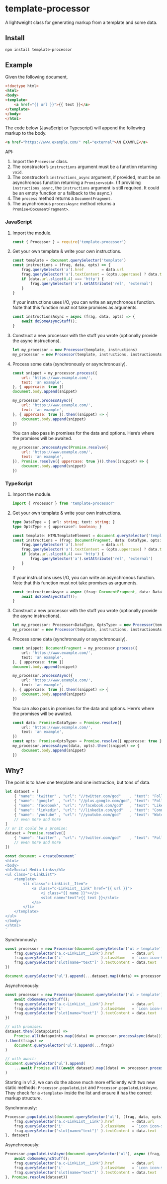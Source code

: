 # template-processor
A lightweight class for generating markup from a template and some data.


## Install
```bash
npm install template-processor
```


## Example

Given the following document,

```html
<!doctype html>
<html>
<body>
<template>
	<a href="{{ url }}">{{ text }}</a>
</template>
</body>
</html>
```

The code below (JavaScript or Typescript) will append the following markup to the body.

```html
<a href="https://www.example.com/" rel="external">AN EXAMPLE</a>
```

API:

1. Import the `Processor` class.
2. The constructor’s `instructions` argument must be a function returning `void`.
3. The constructor’s `instructions_async` argument, if provided, must be an asynchronous function returning a `Promise<void>`.
	(If providing `instructions_async`, the `instructions` argument is still required. It could be an empty function or a fallback to the async.)
4. The `process` method returns a `DocumentFragment`.
5. The asynchronous `processAsync` method returns a `Promise<DocumentFragment>`.

### JavaScript

1. Import the module.
	```js
	const { Processor } = require('template-processor')
	```

2. Get your own template & write your own instructions.
	```js
	const template = document.querySelector('template')
	const instructions = (frag, data, opts) => {
		frag.querySelector('a').href        = data.url
		frag.querySelector('a').textContent = (opts.uppercase) ? data.text.toUpperCase() : data.text
		if (data.url.slice(0,4) === 'http') {
			frag.querySelector('a').setAttribute('rel', 'external')
		}
	}
	```
	If your instructions uses I/O, you can write an asynchronous function.
	Note that this function must not take promises as arguments.
	```js
	const instructionsAsync = async (frag, data, opts) => {
		await doSomeAsyncStuff();
	}
	```

3. Construct a new processor with the stuff you wrote
	(optionally provide the async instructions).
	```js
	let my_processor = new Processor(template, instructions)
	my_processor = new Processor(template, instructions, instructionsAsync)
	```

4. Process some data (synchronously or asynchronously).
	```js
	const snippet = my_processor.process({
		url: 'https://www.example.com/',
		text: 'an example',
	}, { uppercase: true })
	document.body.append(snippet)

	my_processor.processAsync({
		url: 'https://www.example.com/',
		text: 'an example',
	}, { uppercase: true }).then((snippet) => {
		document.body.append(snippet)
	})
	```
	You can also pass in promises for the data and options.
	Here’s where the promises will be awaited.
	```js
	my_processor.processAsync(Promise.resolve({
		url: 'https://www.example.com/',
		text: 'an example',
	}), Promise.resolve({ uppercase: true })).then((snippet) => {
		document.body.append(snippet)
	})
	```

### TypeScript

1. Import the module.
	```ts
	import { Processor } from 'template-processor'
	```

2. Get your own template & write your own instructions.
	```ts
	type DataType = { url: string; text: string; }
	type OptsType = { uppercase?: boolean; }

	const template: HTMLTemplateElement = document.querySelector('template') !
	const instructions = (frag: DocumentFragment, data: DataType, opts: OptsType): void => {
		frag.querySelector('a').href        = data.url
		frag.querySelector('a').textContent = (opts.uppercase) ? data.text.toUpperCase() : data.text
		if (data.url.slice(0,4) === 'http') {
			frag.querySelector('a').setAttribute('rel', 'external')
		}
	}
	```
	If your instructions uses I/O, you can write an asynchronous function.
	Note that this function must not take promises as arguments.
	```ts
	const instructionsAsync = async (frag: DocumentFragment, data: DataType, opts: OptsType): Promise<void> => {
		await doSomeAsyncStuff();
	}
	```

3. Construct a new processor with the stuff you wrote
	(optionally provide the async instructions).
	```ts
	let my_processor: Processor<DataType, OptsType> = new Processor(template, instructions)
	my_processor = new Processor(template, instructions, instructionsAsync)
	```

4. Process some data (synchronously or asynchronously).
	```ts
	const snippet: DocumentFragment = my_processor.process({
		url: 'https://www.example.com/',
		text: 'an example',
	}, { uppercase: true })
	document.body.append(snippet)

	my_processor.processAsync({
		url: 'https://www.example.com/',
		text: 'an example',
	}, { uppercase: true }).then((snippet) => {
		document.body.append(snippet)
	})
	```
	You can also pass in promises for the data and options.
	Here’s where the promises will be awaited.
	```ts
	const data: Promise<DataType> = Promise.resolve({
		url: 'https://www.example.com/',
		text: 'an example',
	})
	const opts: Promise<OptsType> = Promise.resolve({ uppercase: true })
	my_processor.processAsync(data, opts).then((snippet) => {
		document.body.append(snippet)
	})
	```


## Why?

The point is to have one template and one instruction, but tons of data.

```js
let dataset = [
	{ "name": "twitter" , "url": "//twitter.com/god"    , "text": "Follow God on Twitter"        },
	{ "name": "google"  , "url": "//plus.google.com/god", "text": "Follow God on Google+"        },
	{ "name": "facebook", "url": "//facebook.com/god"   , "text": "Like God on Facebook"         },
	{ "name": "linkedin", "url": "//linkedin.com/god"   , "text": "Connect with God on LinkedIn" },
	{ "name": "youtube" , "url": "//youtube.com/god"    , "text": "Watch God on YouTube"         },
	// even more and more
]
// or it could be a promise:
dataset = Promise.resolve([
	{ "name": "twitter" , "url": "//twitter.com/god"    , "text": "Follow God on Twitter"        },
	// even more and more
])

const document = createDocument`
<html>
<body>
<h1>Social Media Links</h1>
<ul class="c-LinkList">
	<template>
		<li class="c-LinkList__Item">
			<a class="c-LinkList__Link" href="{{ url }}">
				<i class="{{ name }}"></i>
				<slot name="text">{{ text }}</slot>
			</a>
		</li>
	</template>
</ul>
</body>
</html>
`
```

Synchronously:
```js
const processor = new Processor(document.querySelector('ul > template'), (frag, data, opts) => {
	frag.querySelector('a.c-LinkList__Link').href        = data.url
	frag.querySelector('i'                 ).className   = `icon icon-${data.name}`
	frag.querySelector('slot[name="text"]' ).textContent = data.text
})

document.querySelector('ul').append(...dataset.map((data) => processor.process(data)))
```

Asynchronously:
```js
const processor = new Processor(document.querySelector('ul > template'), () => {}, async (frag, data, opts) => {
	await doSomeAsyncStuff();
	frag.querySelector('a.c-LinkList__Link').href        = data.url
	frag.querySelector('i'                 ).className   = `icon icon-${data.name}`
	frag.querySelector('slot[name="text"]' ).textContent = data.text
})

// with promises:
dataset.then((datapoints) =>
	Promise.all(datapoints.map((data) => processor.processAsync(data)))
).then((frags) =>
	document.querySelector('ul').append(...frags)
)

// with await:
document.querySelector('ul').append(
	...await Promise.all((await dataset).map((data) => processor.processAsync(data)))
)
```

Starting in v1.2, we can do the above much more efficiently with two new static methods:
`Processor.populateList` and `Processor.populateListAsync`.
They check for a `<template>` inside the list and ensure it has the correct markup structure.

Synchronously:
```js
Processor.populateList(document.querySelector('ul'), (frag, data, opts) => {
	frag.querySelector('a.c-LinkList__Link').href        = data.url
	frag.querySelector('i'                 ).className   = `icon icon-${data.name}`
	frag.querySelector('slot[name="text"]' ).textContent = data.text
}, dataset)
```

Asynchronously:
```js
Processor.populateListAsync(document.querySelector('ul'), async (frag, data, opts) => {
	await doSomeAsyncStuff();
	frag.querySelector('a.c-LinkList__Link').href        = data.url
	frag.querySelector('i'                 ).className   = `icon icon-${data.name}`
	frag.querySelector('slot[name="text"]' ).textContent = data.text
}, Promise.resolve(dataset))
```
